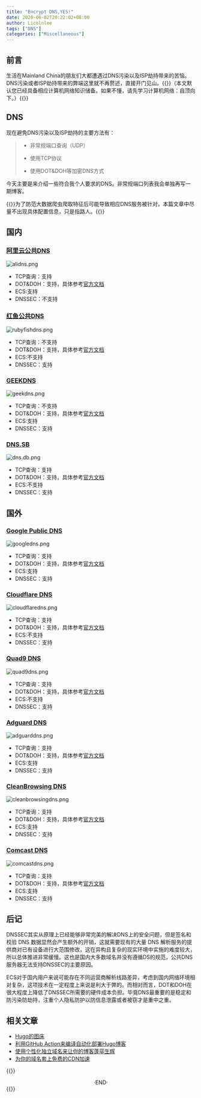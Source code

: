 ```yaml
---
title: "Encrypt DNS,YES!"
date: 2020-06-02T20:22:02+08:00
author: Licolnlee
tags: ["DNS"]
categories: ["Miscellaneous"]
---
```


## 前言
生活在Mainland China的朋友们大都遭遇过DNS污染以及ISP劫持带来的苦恼。DNS污染或者ISP劫持带来的弊端这里就不再赘述，直接开门见山。{{<spoiler>}}（本文默认您已经具备相应计算机网络知识储备。如果不懂，请先学习计算机网络：自顶向下。）{{</spoiler>}}

## DNS
现在避免DNS污染以及ISP劫持的主要方法有：
>* 非常规端口查询（UDP）
>
>* 使用TCP协议
>
>* 使用DOT&DOH等加密DNS方式

今天主要是来介绍一些符合我个人要求的DNS。非常规端口列表我会单独再写一期博客。

{{<spoiler>}}为了防范大数据爬虫爬取特征后可能导致相应DNS服务被针对，本篇文章中尽量不出现具体配置信息，只是指路人。{{</spoiler>}}

## 国内

### [阿里云公共DNS](https://www.alidns.com/)
![alidns.png](https://licolnlee.icu/blog-image/2020-06-02/alidns.png)
* TCP查询：支持
* DOT&DOH：支持，具体参考[官方文档](https://www.alidns.com/)
* ECS:支持
* DNSSEC：不支持

### [红鱼公共DNS](https://www.rubyfish.cn/)
![rubyfishdns.png](https://licolnlee.icu/blog-image/2020-06-02/rubyfishdns.png)
* TCP查询：不支持
* DOT&DOH：支持，具体参考[官方文档](https://www.rubyfish.cn/dns/solutions/)
* ECS:不支持
* DNSSEC：支持

### [GEEKDNS](https://www.nextrt.com/s/dns)
![geekdns.png](https://licolnlee.icu/blog-image/2020-06-02/geekdns.png)
* TCP查询：不支持
* DOT&DOH：支持，具体参考[官方文档](https://www.nextrt.com/s/dns)
* ECS:支持
* DNSSEC：支持

### [DNS.SB](https://github.com/dns-sb)
![dns.db.png](https://licolnlee.icu/blog-image/2020-06-02/dns.db.png)
* TCP查询：支持
* DOT&DOH：支持，具体参考[官方文档](https://github.com/dns-sb/DoT)
* ECS:不支持
* DNSSEC：支持

## 国外

### [Google Public DNS](https://developers.google.com/speed/public-dns)
![googledns.png](https://licolnlee.icu/blog-image/2020-06-02/googledns.png)
* TCP查询：支持
* DOT&DOH：支持，具体参考[官方文档](https://developers.google.com/speed/public-dns/)
* ECS:支持
* DNSSEC：支持

### [Cloudflare DNS](https://www.cloudflare.com/dns/)
![cloudflaredns.png](https://licolnlee.icu/blog-image/2020-06-02/cloudflaredns.png)
* TCP查询：支持
* DOT&DOH：支持，具体参考[官方文档](https://developers.cloudflare.com/1.1.1.1/setting-up-1.1.1.1/)
* ECS:不支持
* DNSSEC：支持

### [Quad9 DNS](https://www.quad9.net/)
![quad9dns.png](https://licolnlee.icu/blog-image/2020-06-02/quad9dns.png)
* TCP查询：支持
* DOT&DOH：支持，具体参考[官方文档](https://www.quad9.net/faq/)
* ECS:不支持
* DNSSEC：支持

### [Adguard DNS](https://adguard.com/en/adguard-dns/overview.html)
![adguarddns.png](https://licolnlee.icu/blog-image/2020-06-02/adguarddns.png)
* TCP查询：支持
* DOT&DOH：支持，具体参考[官方文档](https://kb.adguard.com/en/general/dns-providers#adguard-dns)
* ECS:支持
* DNSSEC：支持

### [CleanBrowsing DNS](https://cleanbrowsing.org/)
![cleanbrowsingdns.png](https://licolnlee.icu/blog-image/2020-06-02/cleanbrowsingdns.png)
* TCP查询：支持
* DOT&DOH：支持，具体参考[官方文档](https://cleanbrowsing.org/guides/)
* ECS:支持
* DNSSEC：支持

### [Comcast DNS](https://www.xfinity.com/privacy)
![comcastdns.png](https://licolnlee.icu/blog-image/2020-06-02/comcastdns.png)
* TCP查询：支持
* DOT&DOH：支持，具体参考[官方文档](https://corporate.comcast.com/stories/update-on-comcasts-encrypted-dns-plans)
* ECS:支持
* DNSSEC：支持

## 后记
DNSSEC其实从原理上已经能够非常完美的解决DNS上的安全问题，但是签名和校验 DNS 数据显然会产生额外的开销，这就需要现有的大量 DNS 解析服务的提供商对已有设备进行大范围修改，这在异构且复杂的现实环境中实施的难度较大，所以总体推进非常缓慢。这也是国内大多数域名并没有遵循DS的规范，公共DNS服务器无法支持DNSSEC的主要原因。

ECS对于国内用户来说可能存在不同运营商解析线路差异，考虑到国内网络环境相对复杂，这项技术在一定程度上来说是利大于弊的。而相对而言，DOT和DOH在很大程度上降低了DNSSEC所需要的硬件成本负担。毕竟DNS最重要的是稳定和防污染防劫持，注重个人隐私防护以防信息泄露或者被窃才是重中之重。


## 相关文章
* [Hugo的图床](https://licolnlee.icu/post/2020/0512/)
* [利用GitHub Action来编译自动化部署Hugo博客](https://licolnlee.icu/post/2020/0513/)
* [使用个性化独立域名来让你的博客蓬荜生辉](https://licolnlee.icu/post/2020/0514/)
* [为你的域名套上免费的CDN加速](https://licolnlee.icu/post/2020/0515/)



{{<spoiler>}}
<br>

<center>  ·END·  </center>
{{</spoiler>}}